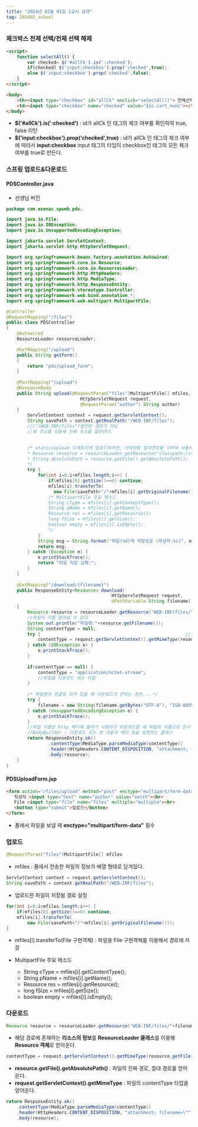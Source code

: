 ```yaml
---
title: "2024년 02월 01일 1교시 요약"
tag: 202402_school
---
```


### 체크박스 전제 선택/전체 선택 해제

```html
<script>
    function selectAll() {
		var checked= $('#allCk').is(':checked');
		if(checked) $('input:checkbox').prop('checked',true);
		else $('input:checkbox').prop('checked',false);
	}
</script>

<body>
    <th><input type="checkbox" id="allCk" onclick="selectAll()"> 전체선택</th>
    <td><input type="checkbox" name="checked" value="${c.cart_num}"></td>
</body>
```

- **$('#allCk').is(':checked')** : id가 allCk 인 태그의 체크 여부를 확인하여 true, false 리턴
- **$('input:checkbox').prop('checked',true)** : id가 allCk 인 태그의 체크 여부에 따라서 **input:checkbox** input 태그의 타입이 checkbox인 태그의 모든 체크여부를 true로 만든다.

### 스프링 업로드&다운로드


#### PDSController.java

- 선생님 버전

```java
package com.ezenac.spweb.pds;

import java.io.File;
import java.io.IOException;
import java.io.UnsupportedEncodingException;

import jakarta.servlet.ServletContext;
import jakarta.servlet.http.HttpServletRequest;

import org.springframework.beans.factory.annotation.Autowired;
import org.springframework.core.io.Resource;
import org.springframework.core.io.ResourceLoader;
import org.springframework.http.HttpHeaders;
import org.springframework.http.MediaType;
import org.springframework.http.ResponseEntity;
import org.springframework.stereotype.Controller;
import org.springframework.web.bind.annotation.*;
import org.springframework.web.multipart.MultipartFile;

@Controller
@RequestMapping("/files")
public class PDSController 
{
	@Autowired
	ResourceLoader resourceLoader;

	@GetMapping("/upload")
	public String getForm() 
	{
		return "pds/upload_form";
	}
	
	@PostMapping("/upload")
	@ResponseBody
	public String upload(@RequestParam("files")MultipartFile[] mfiles,
							HttpServletRequest request,
							@RequestParam("author") String author) 
	{
		ServletContext context = request.getServletContext();
		String savePath = context.getRealPath("/WEB-INF/files"); 
		//("/WEB-INF/files")완전한 경로가 아님
		//위 주소를 이용해 진짜 주소를 알아낸다.
		

		/* static/upload 디렉토리에 업로드하려면, 아래처럼 절대경로를 구하여 사용하면 된다
		* Resource resource = resourceLoader.getResource("classpath:/static");
		* String absolutePath = resource.getFile().getAbsolutePath();
		*/ 
		try {
			for(int i=0;i<mfiles.length;i++) {
				if(mfiles[0].getSize()==0) continue;
				mfiles[i].transferTo(
				  new File(savePath+"/"+mfiles[i].getOriginalFilename()));
				/* MultipartFile 주요 메소드
				String cType = mfiles[i].getContentType();
				String pName = mfiles[i].getName();
				Resource res = mfiles[i].getResource();
				long fSize = mfiles[i].getSize();
				boolean empty = mfiles[i].isEmpty();
				*/
			}
			String msg = String.format("파일(%d)개 저장성공 (작성자:%s)", mfiles.length,author);
			return msg;
		} catch (Exception e) {
			e.printStackTrace();
			return "파일 저장 실패:";
		}
	}
	
	@GetMapping("/download/{filename}")
	public ResponseEntity<Resource> download(
										HttpServletRequest request,
										@PathVariable String filename)
	{
		Resource resource = resourceLoader.getResource("WEB-INF/files/"+filename);
		//파일의 이름 알아낼 수 있다
		System.out.println("파일명:"+resource.getFilename());
        String contentType = null;
        try {														//파일의 진짜 경로 알아낼 수 있다
            contentType = request.getServletContext().getMimeType(resource.getFile().getAbsolutePath());
        } catch (IOException e) {
            e.printStackTrace();
        }
 
        if(contentType == null) {
            contentType = "application/octet-stream";
            //파일을 다운로드 하는 타입
        }
 
        /* 파일명이 한글로 되어 있을 때 다운로드가 안되는 경우... */
        try {
			filename = new String(filename.getBytes("UTF-8"), "ISO-8859-1");
		} catch (UnsupportedEncodingException e) {
			e.printStackTrace();
		}
        //파일 이름은 http 헤더에 들어가 사용자가 다운로드할 때 파일의 이름으로 뜬다
        //BodyBuilder : 다운로드 되는 본 내용과 헤더 등을 설정하는 클래스
        return ResponseEntity.ok()
                .contentType(MediaType.parseMediaType(contentType))
                .header(HttpHeaders.CONTENT_DISPOSITION, "attachment; filename=\"" + filename + "\"")
                .body(resource);
	}
}
```

#### PDSUploadForm.jsp

```html
<form action="/files/upload" method="post" enctype="multipart/form-data">
   작성자 <input type="text" name="author" value="smith"><br>
   File <input type="file" name="files" multiple="multiple"><br>
   <button type="submit">업로드</button>
</form>
```

- 폼에서 파일을 보낼 때 **enctype="multipart/form-data"** 필수

### 업로드

```java
@RequestParam("files")MultipartFile[] mfiles
```

- mfiles : 폼에서 전송한 파일의 정보가 배열 형태로 담겨있다.

```java
ServletContext context = request.getServletContext();
String savePath = context.getRealPath("/WEB-INF/files");
```

- 업로드한 파일이 저장될 경로 설정

```java
for(int i=0;i<mfiles.length;i++) {
    if(mfiles[0].getSize()==0) continue;
    mfiles[i].transferTo(
        new File(savePath+"/"+mfiles[i].getOriginalFilename()));
}
```

- mfiles[i].transferTo(File 구현객체) : 파일을 File 구현객체를 이용해서 경로에 저장

- MultipartFile 주요 메소드
  - String cType = mfiles[i].getContentType();
  - String pName = mfiles[i].getName();
  - Resource res = mfiles[i].getResource();
  - long fSize = mfiles[i].getSize();
  - boolean empty = mfiles[i].isEmpty();


### 다운로드

```java
Resource resource = resourceLoader.getResource("WEB-INF/files/"+filename);
```

- 해당 경로에 존재하는 **리소스의 정보**를 **ResourceLoader 클래스**를 이용해 **Resource 객체**로 받아온다.

```java
contentType = request.getServletContext().getMimeType(resource.getFile().getAbsolutePath());
```

- **resource.getFile().getAbsolutePath()** : 파일의 진짜 경로, 절대 경로를 얻어온다.
- **request.getServletContext().getMimeType** : 파일의 contentType 타입을 얻어온다.

```java
return ResponseEntity.ok()
    .contentType(MediaType.parseMediaType(contentType))
    .header(HttpHeaders.CONTENT_DISPOSITION, "attachment; filename=\"" + filename + "\"")
    .body(resource);
```

